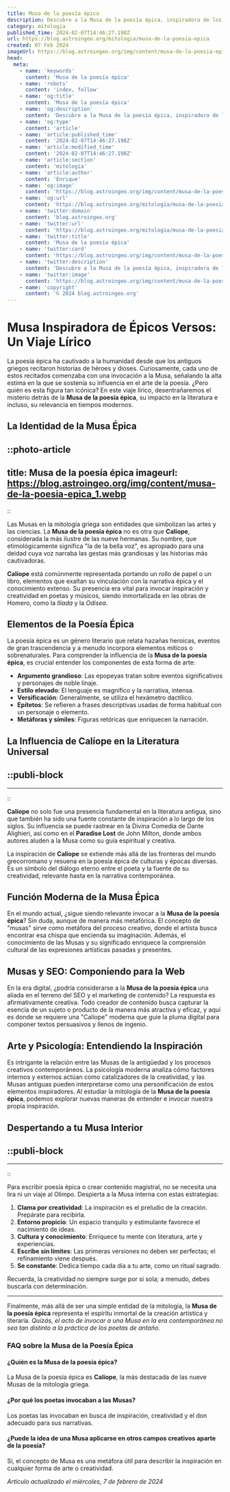 ```yaml
---
title: Musa de la poesía épica
description: Descubre a la Musa de la poesía épica, inspiradora de los más grandiosos relatos heroicos y narrativas legendarias que perduran en la historia.
category: mitologia
published_time: 2024-02-07T14:46:27.198Z
url: https://blog.astroingeo.org/mitologia/musa-de-la-poesia-epica
created: 07 Feb 2024
imageUrl: https://blog.astroingeo.org/img/content/musa-de-la-poesia-epica_1.webp
head:
  meta:
    - name: 'keywords'
      content: 'Musa de la poesía épica'
    - name: 'robots'
      content: 'index, follow'
    - name: 'og:title'
      content: 'Musa de la poesía épica'
    - name: 'og:description'
      content: 'Descubre a la Musa de la poesía épica, inspiradora de los más grandiosos relatos heroicos y narrativas legendarias que perduran en la historia.'
    - name: 'og:type'
      content: 'article'
    - name: 'article:published_time'
      content: '2024-02-07T14:46:27.198Z'
    - name: 'article:modified_time'
      content: '2024-02-07T14:46:27.198Z'
    - name: 'article:section'
      content: 'mitologia'
    - name: 'article:author'
      content: 'Enrique'
    - name: 'og:image'
      content: 'https://blog.astroingeo.org/img/content/musa-de-la-poesia-epica_1.webp'
    - name: 'og:url'
      content: 'https://blog.astroingeo.org/mitologia/musa-de-la-poesia-epica'
    - name: 'twitter:domain'
      content: 'blog.astroingeo.org'
    - name: 'twitter:url'
      content: 'https://blog.astroingeo.org/mitologia/musa-de-la-poesia-epica'
    - name: 'twitter:title'
      content: 'Musa de la poesía épica'
    - name: 'twitter:card'
      content: 'https://blog.astroingeo.org/img/content/musa-de-la-poesia-epica_1.webp'
    - name: 'twitter:description'
      content: 'Descubre a la Musa de la poesía épica, inspiradora de los más grandiosos relatos heroicos y narrativas legendarias que perduran en la historia.'
    - name: 'twitter:image'
      content: 'https://blog.astroingeo.org/img/content/musa-de-la-poesia-epica_1.webp'
    - name: 'copyright'
      content: '© 2024 blog.astroingeo.org'
---
```

# Musa Inspiradora de Épicos Versos: Un Viaje Lírico

La poesía épica ha cautivado a la humanidad desde que los antiguos griegos recitaron historias de héroes y dioses. Curiosamente, cada uno de estos recitados comenzaba con una invocación a la Musa, señalando la alta estima en la que se sostenía su influencia en el arte de la poesía. ¿Pero quién es esta figura tan icónica?  En este viaje lírico, desentrañaremos el misterio detrás de la **Musa de la poesía épica**, su impacto en la literatura e incluso, su relevancia en tiempos modernos.

## La Identidad de la Musa Épica


::photo-article
---
title: Musa de la poesía épica
imageurl: https://blog.astroingeo.org/img/content/musa-de-la-poesia-epica_1.webp
---
::


Las Musas en la mitología griega son entidades que simbolizan las artes y las ciencias. La **Musa de la poesía épica** no es otra que **Calíope**, considerada la más ilustre de las nueve hermanas. Su nombre, que etimológicamente significa "la de la bella voz", es apropiado para una deidad cuya voz narraba las gestas más grandiosas y las historias más cautivadoras.

**Calíope** está comúnmente representada portando un rollo de papel o un libro, elementos que exaltan su vinculación con la narrativa épica y el conocimiento extenso. Su presencia era vital para invocar inspiración y creatividad en poetas y músicos, siendo inmortalizada en las obras de Homero, como la *Ilíada* y la *Odisea*.

## Elementos de la Poesía Épica

La poesía épica es un género literario que relata hazañas heroicas, eventos de gran trascendencia y a menudo incorpora elementos míticos o sobrenaturales. Para comprender la influencia de la **Musa de la poesía épica**, es crucial entender los componentes de esta forma de arte:

- **Argumento grandioso**: Las epopeyas tratan sobre eventos significativos y personajes de noble linaje.
- **Estilo elevado**: El lenguaje es magnífico y la narrativa, intensa.
- **Versificación**: Generalmente, se utiliza el hexámetro dactílico.
- **Epítetos**: Se refieren a frases descriptivas usadas de forma habitual con un personaje o elemento.
- **Metáforas y símiles**: Figuras retóricas que enriquecen la narración.

## La Influencia de Calíope en la Literatura Universal


  ::publi-block
  ---
  ---
  ::
  
  
**Calíope** no solo fue una presencia fundamental en la literatura antigua, sino que también ha sido una fuente constante de inspiración a lo largo de los siglos. Su influencia se puede rastrear en la Divina Comedia de Dante Alighieri, así como en el **Paradise Lost** de John Milton, donde ambos autores aluden a la Musa como su guía espiritual y creativa.

La inspiración de **Calíope** se extiende más allá de las fronteras del mundo grecorromano y resuena en la poesía épica de culturas y épocas diversas. Es un símbolo del diálogo eterno entre el poeta y la fuente de su creatividad, relevante hasta en la narrativa contemporánea.

## Función Moderna de la Musa Épica

En el mundo actual, ¿sigue siendo relevante invocar a la **Musa de la poesía épica**? Sin duda, aunque de manera más metafórica. El concepto de "musas" sirve como metáfora del proceso creativo, donde el artista busca encontrar esa chispa que encienda su imaginación. Además, el conocimiento de las Musas y su significado enriquece la comprensión cultural de las expresiones artísticas pasadas y presentes.

## Musas y SEO: Componiendo para la Web

En la era digital, ¿podría considerarse a la **Musa de la poesía épica** una aliada en el terreno del SEO y el marketing de contenido? La respuesta es afirmativamente creativa. Todo creador de contenido busca capturar la esencia de un sujeto o producto de la manera más atractiva y eficaz, y aquí es donde se requiere una "Calíope" moderna que guíe la pluma digital para componer textos persuasivos y llenos de ingenio.

## Arte y Psicología: Entendiendo la Inspiración

Es intrigante la relación entre las Musas de la antigüedad y los procesos creativos contemporáneos. La psicología moderna analiza cómo factores internos y externos actúan como catalizadores de la creatividad, y las Musas antiguas pueden interpretarse como una personificación de estos elementos inspiradores. Al estudiar la mitología de la **Musa de la poesía épica**, podemos explorar nuevas maneras de entender e invocar nuestra propia inspiración.

## Despertando a tu Musa Interior


  ::publi-block
  ---
  ---
  ::
  
  
Para escribir poesía épica o crear contenido magistral, no se necesita una lira ni un viaje al Olimpo. Despierta a la Musa interna con estas estrategias:

1. **Clama por creatividad**: La inspiración es el preludio de la creación. Prepárate para recibirla.
2. **Entorno propicio**: Un espacio tranquilo y estimulante favorece el nacimiento de ideas.
3. **Cultura y conocimiento**: Enriquece tu mente con literatura, arte y experiencias.
4. **Escribe sin límites**: Las primeras versiones no deben ser perfectas; el refinamiento viene después.
5. **Se constante**: Dedica tiempo cada día a tu arte, como un ritual sagrado.

Recuerda, la creatividad no siempre surge por sí sola; a menudo, debes buscarla con determinación.

-----

Finalmente, más allá de ser una simple entidad de la mitología, la **Musa de la poesía épica** representa el espíritu inmortal de la creación artística y literaria. *Quizás, el acto de invocar a una Musa en la era contemporánea no sea tan distinto a la práctica de los poetas de antaño.*

### FAQ sobre la Musa de la Poesía Épica

#### ¿Quién es la Musa de la poesía épica?
La Musa de la poesía épica es **Calíope**, la más destacada de las nueve Musas de la mitología griega.

#### ¿Por qué los poetas invocaban a las Musas?
Los poetas las invocaban en busca de inspiración, creatividad y el don adecuado para sus narrativas.

#### ¿Puede la idea de una Musa aplicarse en otros campos creativos aparte de la poesía?
Sí, el concepto de Musa es una metáfora útil para describir la inspiración en cualquier forma de arte o creatividad.

_Artículo actualizado el miércoles, 7 de febrero de 2024_